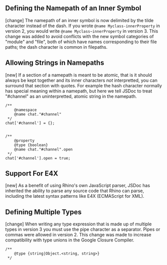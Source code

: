 Defining the Namepath of an Inner Symbol
---

[change] The namepath of an inner symbol is now delimited by the tilde character
instead of the dash. If you wrote `@name Myclass-innerProperty` in version 2,
you would write `@name Myclass~innerProperty` in version 3. This change was
added to avoid conflicts with the new symbol categories of "module" and "file",
both of which have names corresponding to their file paths; the dash character
is common in filepaths.

Allowing Strings in Namepaths
---

[new] If a section of a namepath is meant to be atomic, that is it should always
be kept together and its inner characters _not_ interpretted, you can surround
that section with quotes. For example the hash character normally has special
meaning within a namepath, but here we tell JSDoc to treat "#channel" as an
uninterpretted, atomic string in the namepath.

	/**
		@namespace
		@name chat."#channel"
	 */
	chat['#channel'] = {};
	
	
	/**
		@property
		@type {boolean}
		@name chat."#channel".open
	 */
	chat['#channel'].open = true;

Support For E4X
---

[new] As a benefit of using Rhino's own JavaScript parser, JSDoc has inherited
the ability to parse any source code that Rhino can parse, including the latest
syntax patterns like E4X (ECMAScript for XML).

Defining Multiple Types
---

[change] When writing any type expression that is made up of multiple types in
version 3 you must use the pipe character as a separator. Pipes or commas were
allowed in version 2. This change was made to increase compatibility with type
unions in the Google Closure Compiler.

	/**
		@type {string|Object.<string, string>}
	 */